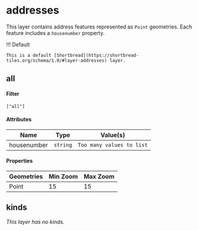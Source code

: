 # addresses

This layer contains address features represented as `Point` geometries. Each feature includes a `housenumber` property.

!!! Default

    This is a default [Shortbread](https://shortbread-tiles.org/schema/1.0/#layer-addresses) layer.

## all

#### Filter

`["all"]`

#### Attributes

<table>
  <thead>
    <tr>
      <th style="white-space: nowrap">Name</th>
      <th style="white-space: nowrap">Type</th>
      <th>Value(s)</th>
    </tr>
  </thead>
  <tbody>
    <tr>
      <td style="white-space: nowrap">housenumber</td>
      <td style="white-space: nowrap"><code>string</code></td>
      <td><code>Too many values to list</code></td>
    </tr>
  </tbody>
</table>

#### Properties

<table>
  <thead>
    <tr>
      <th>Geometries</th>
      <th>Min Zoom</th>
      <th>Max Zoom</th>
    </tr>
  </thead>
    <tbody>
    <tr>
      <td>Point</td>
      <td>15</td>
      <td>15</td>
    </tr>
    </tbody>
</table>

## kinds

_This layer has no kinds._
